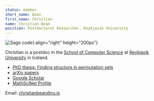 ```yaml
---
status: member
short_name: bean
first_name: Christian
name: Christian Bean
position: Postdoctoral Researcher, Reykjavik University
---
```

![Sage code]({{site.baseurl}}/assets/img/christian.jpg){:align="right" height="200px"}

Christian is a postdoc in the [School of Computer Science](https://en.ru.is/scs/) at [Reykjavik University](https://en.ru.is) in Iceland.

- [PhD thesis: Finding structure in permutation sets](http://hdl.handle.net/1946/31663)
- [arXiv papers](http://arxiv.org/a/bean_c_1)
- [Google Scholar](https://scholar.google.is/citations?user=_Jvo1bEAAAAJ&hl=en)
- [MathSciNet Profile](https://mathscinet.ams.org/mathscinet/MRAuthorID/1146492)

Email: christianbean@ru.is
